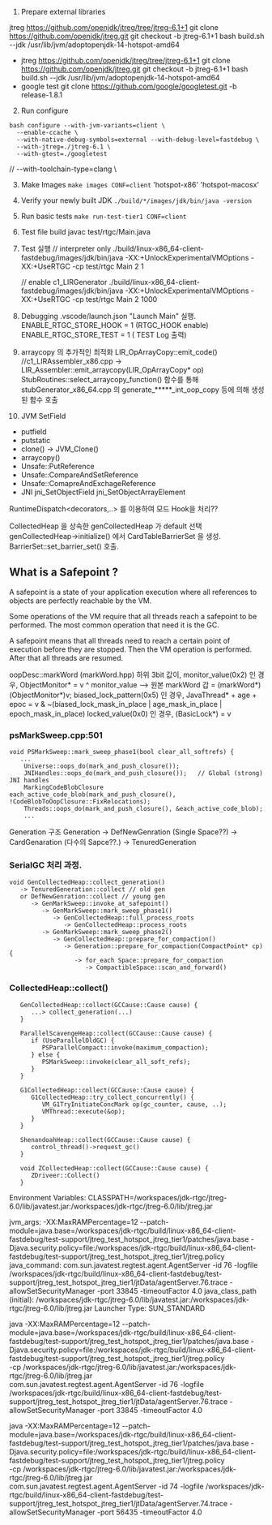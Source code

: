 1. Prepare external libraries

jtreg https://github.com/openjdk/jtreg/tree/jtreg-6.1+1
   git clone https://github.com/openjdk/jtreg.git
   git checkout -b jtreg-6.1+1
   bash build.sh --jdk /usr/lib/jvm/adoptopenjdk-14-hotspot-amd64

-  jtreg https://github.com/openjdk/jtreg/tree/jtreg-6.1+1
   git clone https://github.com/openjdk/jtreg.git
   git checkout -b jtreg-6.1+1
   bash build.sh --jdk /usr/lib/jvm/adoptopenjdk-14-hotspot-amd64
-  google test
   git clone https://github.com/google/googletest.git -b release-1.8.1

2. Run configure
```
bash configure --with-jvm-variants=client \
  --enable-ccache \
  --with-native-debug-symbols=external --with-debug-level=fastdebug \
  --with-jtreg=./jtreg-6.1 \
  --with-gtest=./googletest
```
// --with-toolchain-type=clang \

3. Make Images
    `make images CONF=client`
    'hotspot-x86' 'hotspot-macosx'

4. Verify your newly built JDK
   `./build/*/images/jdk/bin/java -version`

5. Run basic tests
   `make run-test-tier1 CONF=client`

6. Test file build
   javac test/rtgc/Main.java

7. Test 실행
   // interpreter only
   ./build/linux-x86_64-client-fastdebug/images/jdk/bin/java -XX:+UnlockExperimentalVMOptions -XX:+UseRTGC -cp test/rtgc Main 2 1 
   
   // enable c1_LIRGenerator 
   ./build/linux-x86_64-client-fastdebug/images/jdk/bin/java -XX:+UnlockExperimentalVMOptions -XX:+UseRTGC -cp test/rtgc Main 2 1000 

8. Debugging 
  .vscode/launch.json "Launch Main" 실행.
  ENABLE_RTGC_STORE_HOOK = 1 (RTGC_HOOK enable)
  ENABLE_RTGC_STORE_TEST = 1 ( TEST Log 출력)


9. arraycopy 의 추가적인 최적화
LIR_OpArrayCopy::emit_code() 
   //c1_LIRAssembler_x86.cpp 
   -> LIR_Assembler::emit_arraycopy(LIR_OpArrayCopy* op) 
      StubRoutines::select_arraycopy_function() 함수를 통해
         stubGenerator_x86_64.cpp 의
            generate_*****_int_oop_copy 등에 의해 생성된 함수 호출


10. JVM SetField
- putfield
- putstatic
- clone() -> JVM_Clone()
- arraycopy()
- Unsafe::PutReference
- Unsafe::CompareAndSetReference
- Unsafe::ComapreAndExchageReference
- JNI jni_SetObjectField jni_SetObjectArrayElement


RuntimeDispatch<decorators,..> 를 이용하여 모드 Hook을 처리??

CollectedHeap 을 상속한 genCollectedHeap 가 default 선택
genCollectedHeap->initialize() 에서 CardTableBarrierSet 을 생성.
   BarrierSet::set_barrier_set() 호출.

## What is a Safepoint ?
A safepoint is a state of your application execution where all references to objects are perfectly reachable by the VM.

Some operations of the VM require that all threads reach a safepoint to be performed. The most common operation that need it is the GC.

A safepoint means that all threads need to reach a certain point of execution before they are stopped. Then the VM operation is performed. After that all threads are resumed.


oopDesc::markWord (markWord.hpp)
하위 3bit 값이,
   monitor_value(0x2) 인 경우, ObjectMonitor*
      = v ^ monitor_value 
      --> 원본 markWord 갑 = (markWord*)(ObjectMonitor*)v;
   biased_lock_pattern(0x5) 인 경우, JavaThread* + age + epoc
      = v & ~(biased_lock_mask_in_place | age_mask_in_place | epoch_mask_in_place)
   locked_value(0x0) 인 경우, (BasicLock*)
      = v

### psMarkSweep.cpp:501
```
void PSMarkSweep::mark_sweep_phase1(bool clear_all_softrefs) {
   ...
    Universe::oops_do(mark_and_push_closure());
    JNIHandles::oops_do(mark_and_push_closure());   // Global (strong) JNI handles
    MarkingCodeBlobClosure each_active_code_blob(mark_and_push_closure(), !CodeBlobToOopClosure::FixRelocations);
    Threads::oops_do(mark_and_push_closure(), &each_active_code_blob);
    ...
```

Generation 구조
Generation
   -> DefNewGenration (Single Space??)
   -> CardGenaration (다수의 Sapce??.)
      -> TenuredGeneration

### SerialGC 처리 과정.
```
void GenCollectedHeap::collect_generation()
   -> TenuredGeneration::collect // old gen 
   or DefNewGenration::collect // young gen
      -> GenMarkSweep::invoke_at_safepoint()
         -> GenMarkSweep::mark_sweep_phase1()
            -> GenCollectedHeap::full_process_roots
               -> GenCollectedHeap::process_roots
         -> GenMarkSweep::mark_sweep_phase2()
            -> GenCollectedHeap::prepare_for_compaction()
               -> Generation::prepare_for_compaction(CompactPoint* cp) {
                  -> for_each Space::prepare_for_compaction
                     -> CompactibleSpace::scan_and_forward() 
```

### CollectedHeap::collect()
```
   GenCollectedHeap::collect(GCCause::Cause cause) {
      ...> collect_generation(...)
   }

   ParallelScavengeHeap::collect(GCCause::Cause cause) {
      if (UseParallelOldGC) {
         PSParallelCompact::invoke(maximum_compaction);
      } else {
         PSMarkSweep::invoke(clear_all_soft_refs);
      }
   }

   G1CollectedHeap::collect(GCCause::Cause cause) {
      G1CollectedHeap::try_collect_concurrently() {
         VM_G1TryInitiateConcMark op(gc_counter, cause, ..);
         VMThread::execute(&op);   
      }
   }

   ShenandoahHeap::collect(GCCause::Cause cause) {
      control_thread()->request_gc()
   }

   void ZCollectedHeap::collect(GCCause::Cause cause) {
      ZDriveer::Collect()
   }
```   

Environment Variables:
CLASSPATH=/workspaces/jdk-rtgc/jtreg-6.0/lib/javatest.jar:/workspaces/jdk-rtgc/jtreg-6.0/lib/jtreg.jar


jvm_args: -XX:MaxRAMPercentage=12 --patch-module=java.base=/workspaces/jdk-rtgc/build/linux-x86_64-client-fastdebug/test-support/jtreg_test_hotspot_jtreg_tier1/patches/java.base -Djava.security.policy=file:/workspaces/jdk-rtgc/build/linux-x86_64-client-fastdebug/test-support/jtreg_test_hotspot_jtreg_tier1/jtreg.policy 
java_command: com.sun.javatest.regtest.agent.AgentServer -id 76 -logfile /workspaces/jdk-rtgc/build/linux-x86_64-client-fastdebug/test-support/jtreg_test_hotspot_jtreg_tier1/jtData/agentServer.76.trace -allowSetSecurityManager -port 33845 -timeoutFactor 4.0
java_class_path (initial): /workspaces/jdk-rtgc/jtreg-6.0/lib/javatest.jar:/workspaces/jdk-rtgc/jtreg-6.0/lib/jtreg.jar
Launcher Type: SUN_STANDARD

java -XX:MaxRAMPercentage=12 --patch-module=java.base=/workspaces/jdk-rtgc/build/linux-x86_64-client-fastdebug/test-support/jtreg_test_hotspot_jtreg_tier1/patches/java.base -Djava.security.policy=file:/workspaces/jdk-rtgc/build/linux-x86_64-client-fastdebug/test-support/jtreg_test_hotspot_jtreg_tier1/jtreg.policy \
-cp /workspaces/jdk-rtgc/jtreg-6.0/lib/javatest.jar:/workspaces/jdk-rtgc/jtreg-6.0/lib/jtreg.jar \
com.sun.javatest.regtest.agent.AgentServer -id 76 -logfile /workspaces/jdk-rtgc/build/linux-x86_64-client-fastdebug/test-support/jtreg_test_hotspot_jtreg_tier1/jtData/agentServer.76.trace -allowSetSecurityManager -port 33845 -timeoutFactor 4.0

java -XX:MaxRAMPercentage=12 --patch-module=java.base=/workspaces/jdk-rtgc/build/linux-x86_64-client-fastdebug/test-support/jtreg_test_hotspot_jtreg_tier1/patches/java.base -Djava.security.policy=file:/workspaces/jdk-rtgc/build/linux-x86_64-client-fastdebug/test-support/jtreg_test_hotspot_jtreg_tier1/jtreg.policy \
-cp /workspaces/jdk-rtgc/jtreg-6.0/lib/javatest.jar:/workspaces/jdk-rtgc/jtreg-6.0/lib/jtreg.jar \
com.sun.javatest.regtest.agent.AgentServer -id 74 -logfile /workspaces/jdk-rtgc/build/linux-x86_64-client-fastdebug/test-support/jtreg_test_hotspot_jtreg_tier1/jtData/agentServer.74.trace -allowSetSecurityManager -port 56435 -timeoutFactor 4.0